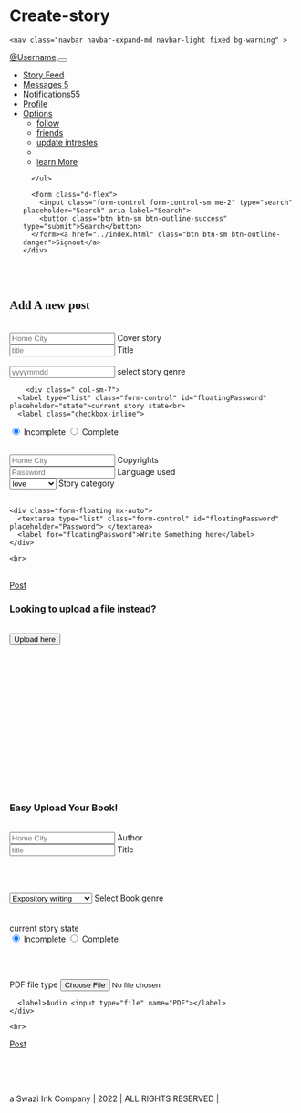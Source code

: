 # Create-story
<!DOCTYPE html>
<html>
<head>
	<title>Swazi Ink| Home</title>
	<link rel="stylesheet" type="text/css" href="../bootstrap/bootstrap.css">
	<link rel="stylesheet" type="text/css" href="../css.stylesheet.css">
</head>
<body>

	<nav class="navbar navbar-expand-md navbar-light fixed bg-warning" >
  <div class="container-fluid">
    <a class="navbar-brand active" href="#">@Username</a>
    <button class="navbar-toggler" type="button" data-bs-toggle="collapse" data-bs-target="#navbarCollapse" aria-controls="navbarCollapse" aria-expanded="false" aria-label="Toggle navigation">
      <span class="navbar-toggler-icon"></span>
    </button>
    <div class="collapse navbar-collapse" id="navbarCollapse">
      <ul class="navbar-nav me-auto mb-2 mb-md-0">
        <li class="nav-item">
          <a class="nav-link active" aria-current="page" href="#">Story Feed</a>
        </li>
        <li class="nav-item">
          <a class="nav-link" href="#">Messages <span class="badge">5</span></a>
        </li>
        <li class="nav-item">
          <a class="nav-link" href="#" tabindex="-1" aria-disabled="true">Notifications<span class="badge">55</span> </a>
        </li>
        <li class="nav-item">
          <a class="nav-link" href="">Profile</a>
        </li>
        <li class="dropdown">
              <a class="dropdown-toggle sm-hidden" data-toggle="dropdown" href=""> Options<span class="caret"></span></a>
             <ul class="dropdown-menu">
             <li><a href="#">follow</a></li>
             <li><a href="#">friends</a></li>
             <li><a href="#">update intrestes</a></li>
             <li class="divider"></li>
             <li><a href="#">learn More</a></li>
             </ul>
        </li>
        
      </ul>
     
      <form class="d-flex">
        <input class="form-control form-control-sm me-2" type="search" placeholder="Search" aria-label="Search">
        <button class="btn btn-sm btn-outline-success" type="submit">Search</button> 
      </form><a href="../index.html" class="btn btn-sm btn-outline-danger">Signout</a>
    </div>
  </div>
</nav>


<main class="flex-shrink-0">
  <div class="sticky-container mx-auto"><br><br>

   <div class=" container text-center">
    <h2 style="font-style: cursive; font-family: cursive;" class="text-lead text-success">Add A new post</h2>


  <div row class=" container form-signin text-center">
  <form class="mx-auto ">
  
   
<br>
   <div class="row">
    <div class="form-floating col-sm-6">
    <input type="text" class="form-control form-inline" id="floatingInput" placeholder="Home City">
      <label for="floatingInput">Cover story</label>
    </div>
    <div class="form-floating col-sm-6">
      <input type="list" class="form-control" id="floatingPassword" placeholder="title">
      <label for="floatingPassword">Title</label>
    </div>
  </div>
<br>
    <div class="row">
    <div class="form-floating col-sm-5">
    <input type="text" class="form-control form-inline" id="floatingInput" placeholder="yyyymmdd">
      <label for="floatingInput">select story genre</label>
    </div>

        <div class=" col-sm-7">
      <label type="list" class="form-control" id="floatingPassword" placeholder="state">current story state<br>
      <label class="checkbox-inline">
 <input type="radio" name="optionsRadiosinline" id="optionsRadios"
 value="option1" checked> Incomplete
 </label>
 <label class="checkbox-inline">
 <input type="radio" name="optionsRadiosinline" id="optionsRadios"
 value="option2"> Complete
 </label></label>
    </div>

  </div>
<br>
   <div class="row">
    <div class="form-floating col-sm-4">
    <input type="text" class="form-control form-inline" id="floatingInput" placeholder="Home City">
      <label for="floatingInput">Copyrights</label>
    </div>
    <div class="form-floating col-sm-4">
      <input type="list" class="form-control" id="floatingPassword" placeholder="Password">
      <label for="floatingPassword">Language used</label>
    </div>
    <div class="form-floating col-sm-4">
    <select class="form-control form-inline" id="floatingInput">
  <option>love</option>
 <option>Suspence</option>
 <option>Romance</option>
 <option>Teen</option>
 <option>Warewolf</option>
 <option>Sdult</option>
 <option>Anime</option>
 </select>
      <label for="floatingInput">Story category</label>
    </div>
  </div>
  <br> <div class="row">
    
    <div class="form-floating mx-auto">
      <textarea type="list" class="form-control" id="floatingPassword" placeholder="Password"> </textarea>
      <label for="floatingPassword">Write Something here</label>
    </div>

  </div>


    <br>
  <div class="pager  list-unstyled">
<br>
 <span class="next text-end"><a href="#">Post</a></span>
 <br><p></p>

 <h3><a> Looking to upload a file instead? </a></h3> <br>
 <button class="btn btn-success">Upload here</button>
</div>
  </form>




<br><br><br><br><br><br><br><br><br><br><br><br><br><br>





<form class="mx-auto " name="uploading a book">
  
   
<h3 class="text-lead">Easy Upload Your Book!</h3>
    <div class="row">
      <br>
   <div class="row">
    <div class="form-floating col-sm-8">
    <input type="text" class="form-control form-inline" id="floatingInput" placeholder="Home City">
      <label for="floatingInput">Author</label>
    </div>
    <div class="form-floating col-sm-4">
      <input type="list" class="form-control" id="floatingPassword" placeholder="title">
      <label for="floatingPassword">Title</label>
    </div>
  </div>
<br><p></p>
<br>
<div class="row">
  <br>
    <div class="form-floating col-sm-5">
      <select class="form-control form-inline" id="floatingInput">
 <option>   Expository writing</option>
 <option>2. Persuasive writing</option>
 <option>3. Descriptive writing</option>
 <option>4. Narrative writing</option>
 </select> <label for="floatingInput"> Select Book genre<br></label>
    </div><br><br>
    <div class=" col-sm-7">
      <label type="list" class="form-control" id="floatingPassword" placeholder="state">current story state<br>
      <label class="checkbox-inline">
 <input type="radio" name="optionsRadiosinline" id="optionsRadios"
 value="option1" checked> Incomplete
 </label>
 <label class="checkbox-inline">
 <input type="radio" name="optionsRadiosinline" id="optionsRadios"
 value="option2"> Complete
 </label> </label>
    </div>
  </div>


<br><br>


  <div class="form-inline">
    <label>PDF file type <input type="file" name="PDF"></label>
      
      <label>Audio <input type="file" name="PDF"></label>
    </div>
  </div>


 
    <br>
  <div class="pager  list-unstyled">
<span class="next text-end"><a href="#">Post</a></span>
</div>
    
  </form>










   </div>




  </div>
</main>



<br><br><br>






<footer class="footer text-center mt-auto py-3 bg-light">
  <div class="container">
    <span class="text-dark"> a Swazi Ink Company | 2022 | ALL RIGHTS RESERVED | </span>
  </div>
</footer>

<script src="../bootstrap/bootstrap.bundle.min.js"></script>
</body>
</html>
